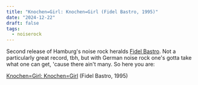 ```yaml
---
title: "Knochen=Girl: Knochen=Girl (Fidel Bastro, 1995)"
date: "2024-12-22"
draft: false
tags:
  - noiserock
---
```


Second release of Hamburg's noise rock heralds [Fidel Bastro](http://www.fidel-bastro.de). Not a particularly great record, tbh, but with German noise rock one's gotta take what one can get, 'cause there ain't many. So here you are:

[Knochen=Girl: Knochen=Girl](https://mega.nz/file/dVRzDBCb#7YwIVH8hgzR5C7Su26ZOucruF7HgOVxL3dfjAal54lw) (Fidel Bastro, 1995)
